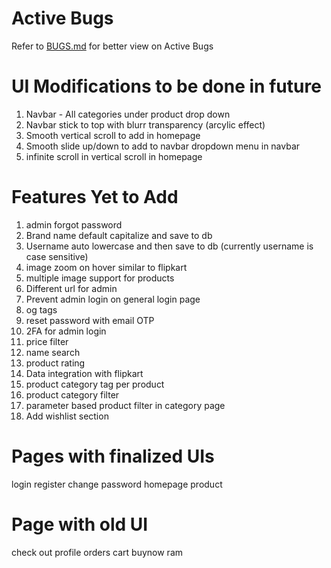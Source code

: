 # Active Bugs
Refer to [BUGS.md](/BUGS.md) for better view on Active Bugs


# UI Modifications to be done in future
1. Navbar - All categories under product drop down
2. Navbar stick to top with blurr transparency (arcylic effect)
3. Smooth vertical scroll to add in homepage
4. Smooth slide up/down to add to navbar dropdown menu in navbar
5. infinite scroll in vertical scroll in homepage


# Features Yet to Add
1. admin forgot password
2. Brand name default capitalize and save to db
3. Username auto lowercase and then save to db (currently username is case sensitive)
4. image zoom on hover similar to flipkart
5. multiple image support for products
6. Different url for admin
7. Prevent admin login on general login page
8. og tags
9. reset password with email OTP
10. 2FA for admin login
11. price filter
12. name search
13. product rating
14. Data integration with flipkart
15. product category tag per product
16. product category filter
17. parameter based product filter in category page
18. Add wishlist section


# Pages with finalized UIs
login
register
change password
homepage
product


# Page with old UI
check out
profile
orders
cart
buynow
ram
